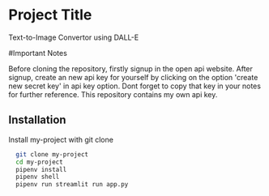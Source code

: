 
# Project Title

Text-to-Image Convertor using DALL-E

#Important Notes

Before cloning the repository, firstly signup in the open api website. After signup, create an new api key for yourself by clicking on the option 'create new secret key' in api key option. Dont forget to copy that key in your notes for further reference.
This repository contains my own api key.


## Installation

Install my-project with git clone

```bash
  git clone my-project
  cd my-project
  pipenv install
  pipenv shell
  pipenv run streamlit run app.py
```
    